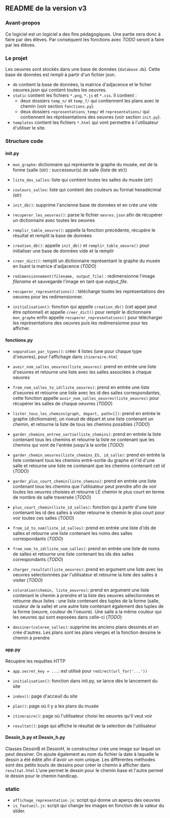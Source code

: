 ## README de la version v3

### Avant-propos

Ce logiciel est un logiciel a des fins pédagogiques. Une partie sera donc à faire par des élèves. Par conséquent les fonctions avec <em> TODO </em> seront à faire par les élèves. 

### Le projet 
Les oeuvres sont stockés dans une base de données (```database.db```). Cette base de données est rempli à partir d'un fichier json.
* ```db``` contient la base de données, la matrice d'adjacence et le ficher oeuvres.json qui contient toutes les oeuvres.
* ```static``` contient les fichiers ```*.png```, ```*.js``` et ```*.css```. 
  Il contient : 
    - deux dossiers ```temp_n/``` et ```temp_f/``` qui contiennent les plans avec le chemin (voir section ```fonctions.py```).
    - deux dossiers ```representations_temp/``` et ```representations/``` qui contiennent les réprésentations des oeuvres (voir section ```init.py```).
* ```templates``` contient les fichiers ```*.html``` qui vont permettre à l'utilisateur d'utiliser le site.

### Structure code
#### init.py
* ```mon_graphe```: dictionnaire qui représente le graphe du musée, est de la forme {salle (str) : successeur(s) de salle (liste de str)}
* ```liste_des_salles```: liste qui contient toutes les salles du musée (str)
* ```couleurs_salles```: liste qui contient des couleurs au format hexadécimal (str) 


* ```init_db()```: supprime l'ancienne base de données et en crée une vide
* ```recuperer_les_oeuvres()```: parse le fichier ```oevres.json``` afin de récupérer un dictionnaire avec toutes les oeuvres
* ```remplir_table_oeuvre()```: appelle la fonction précédente, récupère le résultat et remplit la base de données
* ```creation_db()```: appelle ```init_db()``` et ```remplir_table_oeuvre()``` pour initialiser une base de données vide et la remplir
* ```creer_dict()```: remplit un dictionnaire représentant le graphe du musée en lisant la matrice d'adjacence (<em>TODO</em>)
* ```redimensionnement(filename, output_file)``` : redimensionne l'image <em>filename</em> et sauvegarde l'image en tant que <em>output_file</em>.
* ```recuperer_representations()``` : télécharge toutes les représentations des oeuvres pour les redimensionner.  
* ```initialisation()```: fonction qui appelle ```creation_db()``` (cet appel peut être optionnel) et appelle ```creer_dict()``` pour remplir le dictionnaire ```mon_graphe``` enfin appelle ```recuperer_representations()``` pour télécharger les représentations des oeuvres puis les redimensionne pour les afficher.

#### fonctions.py
* ```separation_par_types()```: créer 4 listes (une pour chaque type d'oeuvres), pour l'affichage dans ```itineraire.html```
* ```avoir_nom_salles_oeuvres(liste_oeuvres)```: prend en entrée une liste d'oeuvres et retourne une liste avec les salles associées à chaque oeuvres
* ```from_nom_salles_to_id(liste_oeuvres)```: prend en entrée une liste d'oeuvres et retourne une liste avec les id des salles correspondantes, cette fonction appelle ```avoir_nom_salles_oeuvres(liste_oeuvres)``` pour récupérer les salles de chaque oeuvres (<em>TODO</em>)  


* ```lister_tous_les_chemins(graph, depart, path=[])```: prend en entrée le graphe (dictionnaire), un noeud de départ et une liste contenant un chemin, et retourne la liste de tous les chemins possibles (<em>TODO</em>)
* ```garder_chemins_entree_sortie(liste_chemins)```: prend en entrée la liste contenant tous les chemins et retourne la liste ne contenant que les chemins qui vont de l'entrée jusqu'à la sortie (<em>TODO</em>)
* ```garder_chemin_oeuvres(liste_chemins_ES, id_salle)```: prend en entrée la liste contenant tous les chemins entré-sortie du graphe et l'id d'une salle et retourne une liste ne contenant que les chemins contenant cet id (<em>TODO</em>)
* ```garder_plus_court_chemin(liste_chemins)```: prend en entrée une liste contenant tous les chemins que l'utilisateur peut prendre afin de voir toutes les oeuvres choisies et retourne LE chemin le plus court en terme de nombre de salle traversée (<em>TODO</em>)
* ```plus_court_chemin(liste_id_salles)```: fonction qui à partir d'une liste contenant les id des salles à visiter retourne le chemin le plus court pour voir toutes ces salles (<em>TODO</em>)


* ```from_id_to_nom(liste_id_salles)```: prend en entrée une liste d'ids de salles et retourne une liste contenant les noms des salles correspondants (<em>TODO</em>)
* ```from_nom_to_id(liste_nom_salles)```: prend en entrée une liste de noms de salles et retourne une liste contenant les ids des salles correspondants (<em>TODO</em>)
* ```charger_resultat(liste_oeuvres)```: prend en argument une liste avec les oeuvres selectionnées par l'utilisateur et retourne la liste des salles à visiter (<em>TODO</em>)
* ```coloration(chemin, liste_oeuvres)```: prend en argument une liste contenant le chemin à prendre et la liste des oeuvres sélectionnées et retourne deux listes : une liste contenant des tuples de la forme (salle, couleur de la salle) et une autre liste  contenant également des tuples de la forme (oeuvre, couleur de l'oeuvre). Une salle a la même couleur qui les oeuvres qui sont exposées dans celle-ci (<em>TODO</em>)
* ```dessiner(coloree_salles)```: supprime les anciens plans dessinés et en crée d'autres. Les plans sont les plans vierges et la fonction dessine le chemin à prendre


#### app.py
Récupère les requêtes HTTP
* ```app.secret_key = ...```: est utilisé pour ```redirect(url_for('...'))```


* ```initialisation()```: fonction dans init.py, se lance dès le lancement du site 
* ```index()```: page d'acceuil du site 
* ```plan()```: page où il y a les plans du musée
* ```itineraire()```: page où l'utilisateur choisi les oeuvres qu'il veut voir
* ```resultat()```: page qui affiche le résultat de la selection de l'utilisateur

#### Dessin_b.py et Dessin_h.py

Classes DessinB et DessinH, le constructeur crée une image sur lequel on peut dessiner. On ajoute également au nom du fichier la date à laquelle le dessin a été édité afin d'avoir un nom unique. Les différentes méthodes sont des petits bouts de dessins pour créer le chemin à afficher dans ```resultat.html```
L'une permet le dessin pour le chemin base et l'autre permet le dessin pour le chemin handicap.

### static

* ```affichage_representation.js```: script qui donne un aperçu des oeuvres
* ```is_fautueil.js```: script qui change les images en fonction de la valeur du slider. 
